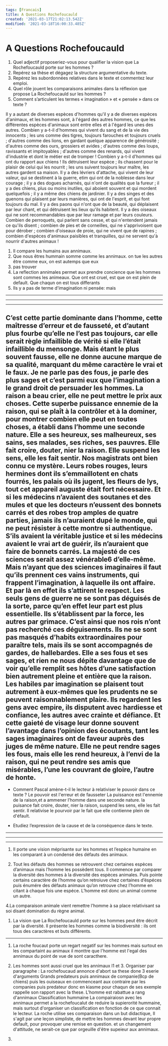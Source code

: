 ```yaml
---
tags: [Francais]
title: A Questions Rochefoucauld
created: '2021-03-17T21:02:13.542Z'
modified: '2021-03-18T16:00:33.485Z'
---
```


# A Questions Rochefoucauld
1. Quel adjectif proposeriez-vous pour qualifier la vision que La Rochefoucauld porte sur les hommes ?
2. Repérez sa thèse et dégagez la structure argumentative du texte.
3. Repérez les subordonnées relatives dans le texte et commentez leur emploi.
4. Quel rôle jouent les comparaisons animales dans la réflexion que propose La Rochefoucauld sur les hommes ?
5. Comment s’articulent les termes « imagination » et « pensée » dans ce texte ?




Il y a autant de diverses espèces d'hommes qu'il y a de diverses espèces d'animaux, et les hommes sont, à l'égard des autres hommes, ce que les différentes espèces d'animaux sont entre elles et à l'égard les unes des autres. Combien y a-t-il d'hommes qui vivent du sang et de la vie des innocents ; les uns comme des tigres, toujours farouches et toujours cruels ; d'autres comme des lions, en gardant quelque apparence de générosité ; d'autres comme des ours, grossiers et avides ; d'autres comme des loups, ravissants et impitoyables ; d'autres comme des renards, qui vivent d'industrie et dont le métier est de tromper ! Combien y a-t-il d'hommes qui ont du rapport aux chiens ! Ils détruisent leur espèce ; ils chassent pour le plaisir de celui qui les nourrit ; les uns suivent toujours leur maître, les autres gardent sa maison. Il y a des lévriers d'attache, qui vivent de leur valeur, qui se destinent à la guerre, etim qui ont de la noblesse dans leur courage ; il y a des dogues acharnés, qui n'ont de qualités que la fureur ; il y a des chiens, plus ou moins inutiles, qui aboient souvent et qui mordent quelquefois ; il y a même des chiens de jardinier. Il y a des singes et des guenons qui plaisent par leurs manières, qui ont de l'esprit, et qui font toujours du mal. Il y a des paons qui n'ont que de la beauté, qui déplaisent par leur chant, et qui détruisent les lieux qu'ils habitent. Il y a des oiseaux qui ne sont recommandables que par leur ramage et par leurs couleurs. Combien de perroquets, qui parlent sans cesse, et qui n'entendent jamais ce qu'ils disent ; combien de pies et de corneilles, qui ne s'apprivoisent que pour dérober ; combien d'oiseaux de proie, qui ne vivent que de rapines ; combien d'espèces d'animaux paisibles et tranquilles, qui ne servent qu'à nourrir d'autres animaux !

1. Il compare les humains aux annimaux.
2. Que nous êtres hummain somme comme les annimaux. on tue les autres être comme eux, on est autemps que eux
3. pas trouver
4. La reflection annimales permet aux prendre concience que les hommes sont commes les animeaux. Que ont est cruel, est que on est plein de default. Que chaqun on est tous differants
5. Ils y a pas de terme d'imagination ni pensée: mais 

---
---
---

C’est cette partie dominante dans l’homme, cette maîtresse d’erreur et de fausseté, et d’autant plus
fourbe qu’elle ne l’est pas toujours, car elle serait règle infaillible de vérité si elle l’était infaillible du
mensonge. Mais étant le plus souvent fausse, elle ne donne aucune marque de sa qualité, marquant du
même caractère le vrai et le faux. Je ne parle pas des fous, je parle des plus sages et c’est parmi eux que
l’imagination a le grand droit de persuader les hommes. La raison a beau crier, elle ne peut mettre le prix
aux choses.
 Cette superbe puissance ennemie de la raison, qui se plaît à la contrôler et à la dominer, pour montrer
combien elle peut en toutes choses, a établi dans l’homme une seconde nature. Elle a ses heureux, ses
malheureux, ses sains, ses malades, ses riches, ses pauvres. Elle fait croire, douter, nier la raison. Elle
suspend les sens, elle les fait sentir. Nos magistrats ont bien connu ce mystère. Leurs robes rouges, leurs hermines dont ils s’emmaillotent en chats fourrés, les palais où ils jugent, les fleurs de lys, tout cet appareil auguste était
fort nécessaire. Et si les médecins n’avaient des soutanes et des mules et que les docteurs n’eussent des
bonnets carrés et des robes trop amples de quatre parties, jamais ils n’auraient dupé le monde, qui ne peut
résister à cette montre si authentique. S’ils avaient la véritable justice et si les médecins avaient le vrai art
de guérir, ils n’auraient que faire de bonnets carrés. La majesté de ces sciences serait assez vénérable6
d’elle‑même. Mais n’ayant que des sciences imaginaires il faut qu’ils prennent ces vains instruments, qui
frappent l’imagination, à laquelle ils ont affaire. Et par là en effet ils s’attirent le respect.
 Les seuls gens de guerre ne se sont pas déguisés de la sorte, parce qu’en effet leur part est plus
essentielle. Ils s’établissent par la force, les autres par grimace.
 C’est ainsi que nos rois n’ont pas recherché ces déguisements. Ils ne se sont pas masqués d’habits
extraordinaires pour paraître tels, mais ils se sont accompagnés de gardes, de hallebardes.
 Elle a ses fous et ses sages, et rien ne nous dépite davantage que de voir qu’elle remplit ses hôtes
d’une satisfaction bien autrement pleine et entière que la raison. Les habiles par imagination se plaisent
tout autrement à eux‑mêmes que les prudents ne se peuvent raisonnablement plaire. Ils regardent les gens
avec empire, ils disputent avec hardiesse et confiance, les autres avec crainte et défiance. Et cette gaieté
de visage leur donne souvent l’avantage dans l’opinion des écoutants, tant les sages imaginaires ont de
faveur auprès des juges de même nature.
 Elle ne peut rendre sages les fous, mais elle les rend heureux, à l’envi de la raison, qui ne peut rendre
ses amis que misérables, l’une les couvrant de gloire, l’autre de honte.
---
- Comment Pascal amène-t-il le lecteur à relativiser le pouvoir dans ce texte ?
Le pouvoir est l'erreur et de fausseter
La puissance est l'ennemie de la raison,et a ammener l’homme dans une seconde nature. la puisance fait croire, douter, nier la raison, suspend les sens, elle les fait sentir.
Il relativise le pourvoir par le fait que elle contienne plein de d'éfault.

- Etudiez l’expression de la cause et de la conséquence dans le texte.

---
---
---
1. Il porte une vision méprisante sur les hommes et l’espèce humaine en les comparant à un condensé des défauts des animaux.

2. Tout les défauts des hommes se retrouvent chez certaines espèces d’animaux mais l’homme les possèdent tous. Il commence par comparer la diversité des hommes à la diversité des espèces animales. Puis pointe certains caractère de l’homme qu’on retroiuve chez certaines d’éspéces puis énumére des défauts animaux qu’on retrouve chez l’homme en citant à chaque fois une espéce. L’homme est donc un animal comme un autre.

4.La comparaison animale vient remettre l’homme à sa place relativisant sa soi disant domination du règne animal.


1. La vision que La Rochefoucauld porte sur les hommes peut être décrit par la diversité. Il présente les hommes comme la biodiversité : ils ont tous des caractères et buts différents.
---
1. La roche foucaut porte un regart negatif sur les hommes mais surtout en les compartaint au animaux il monttre que l'homme est l'egal des annimaux du point de vue de sont caracthere.
2. Les hommes sont aussi cruel que les annimaux l1 et 3.
Organiser par paragraphe : 
La rochefoucaud annonce d'abort sa these done 3 eserie d'arguments Grands predateurs puis annimaux de companie(Bcp de chiens)  puis les ouiseaux en commenceant aux contraire par les companies puis predateur donc en kiasme
pour chaqun de ses exemple rappelle son rapport avec la these.
L'homme est rabattue a rang d'annimaux
Classification hummaine 
La compairaiosn avec les annimaux permet a la rochefoucalut de reduire la supierorité hummaine, mais surtout d'organiser un classification en fonction de ce que connait le lecteur. 
La roche utilise ses comparaison dans un but didactique, Il s'agit par une leçon simpliste, de mettre les hommes devant leur propre default, pour provoquer une remise en question. et un changement d'attitude, ne serait-ce que par orgeuille d'être supeieur aux annimaux.
  
3.
